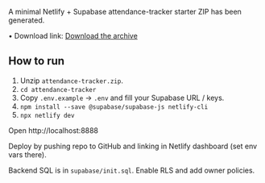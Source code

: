 A minimal Netlify + Supabase attendance-tracker starter ZIP has been generated.

• Download link: [Download the archive](https://ppl-ai-code-interpreter-files.s3.amazonaws.com/web/direct-files/90edecfe9be6829dc96dffed4d30647c/attendance-tracker.zip)

## How to run

1. Unzip `attendance-tracker.zip`.
2. `cd attendance-tracker`
3. Copy `.env.example` → `.env` and fill your Supabase URL / keys.
4. `npm install --save @supabase/supabase-js netlify-cli`
5. `npx netlify dev`

Open http://localhost:8888

Deploy by pushing repo to GitHub and linking in Netlify dashboard (set env vars there).

Backend SQL is in `supabase/init.sql`. Enable RLS and add owner policies.
